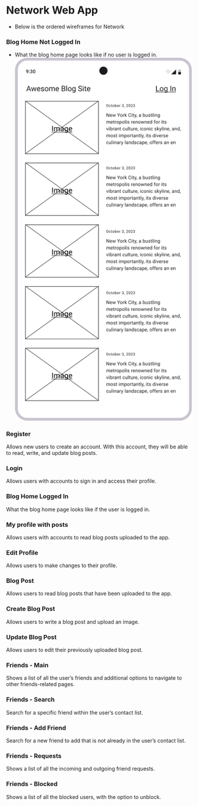# Network Web App
- Below is the ordered wireframes for Network 

### Blog Home Not Logged In
- What the blog home page looks like if no user is logged in. \
![](/ux-design/Wireframe/Blog%20Home%20Not%20Logged%20In.png)

### Register 
Allows new users to create an account. With this account, they will be able to read, write, and update blog posts.

### Login
Allows users with accounts to sign in and access their profile.

### Blog Home Logged In
What the blog home page looks like if the user is logged in.

### My profile with posts 
Allows users with accounts to read blog posts uploaded to the app.

### Edit Profile
Allows users to make changes to their profile. 

### Blog Post
Allows users to read blog posts that have been uploaded to the app. 

### Create Blog Post 
Allows users to write a blog post and upload an image. 

### Update Blog Post
Allows users to edit their previously uploaded blog post.

### Friends - Main
Shows a list of all the user’s friends and additional options to navigate to other friends-related pages.

### Friends - Search
Search for a specific friend within the user’s contact list.

### Friends - Add Friend
Search for a new friend to add that is not already in the user’s contact list.

### Friends - Requests
Shows a list of all the incoming and outgoing friend requests.

### Friends - Blocked
Shows a list of all the blocked users, with the option to unblock.
